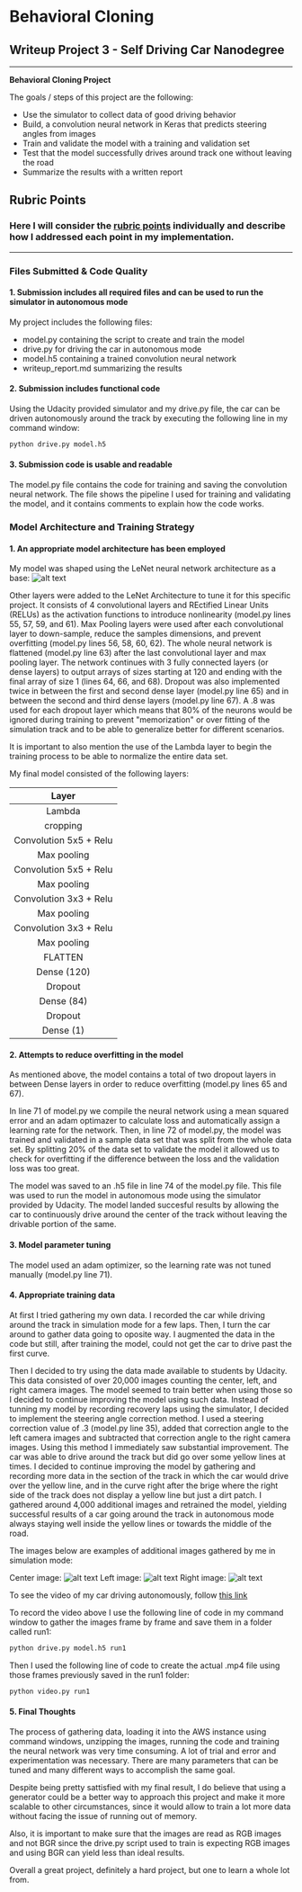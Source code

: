 # **Behavioral Cloning** 

## Writeup Project 3 - Self Driving Car Nanodegree

---

**Behavioral Cloning Project**

The goals / steps of this project are the following:
* Use the simulator to collect data of good driving behavior
* Build, a convolution neural network in Keras that predicts steering angles from images
* Train and validate the model with a training and validation set
* Test that the model successfully drives around track one without leaving the road
* Summarize the results with a written report

[//]: # (Image References)

[image1]: ./Images/left_2017_07_01_20_02_32_143.jpg "Left Image"
[image2]: ./Images/center_2017_07_01_20_02_32_143.jpg "Center Image"
[image3]: ./Images/right_2017_07_01_20_02_32_143.jpg "Right Image"
[image4]: ./Images/LenetArchitecture.png "LeNet Architecture"
[video1]: ./run1.mp4 "Output Video"


## Rubric Points
### Here I will consider the [rubric points](https://review.udacity.com/#!/rubrics/432/view) individually and describe how I addressed each point in my implementation.  

---
### Files Submitted & Code Quality

#### 1. Submission includes all required files and can be used to run the simulator in autonomous mode

My project includes the following files:
* model.py containing the script to create and train the model
* drive.py for driving the car in autonomous mode
* model.h5 containing a trained convolution neural network 
* writeup\_report.md summarizing the results

#### 2. Submission includes functional code
Using the Udacity provided simulator and my drive.py file, the car can be driven autonomously around the track by executing the following line in my command window:
```sh
python drive.py model.h5
```

#### 3. Submission code is usable and readable

The model.py file contains the code for training and saving the convolution neural network. The file shows the pipeline I used for training and validating the model, and it contains comments to explain how the code works.

### Model Architecture and Training Strategy

#### 1. An appropriate model architecture has been employed

My model was shaped using the LeNet neural network architecture as a base:
![alt text][image4]

Other layers were added to the LeNet Architecture to tune it for this specific project. It consists of 4 convolutional layers and REctified Linear Units (RELUs) as the activation functions to introduce nonlinearity (model.py lines 55, 57, 59, and 61). Max Pooling layers were used after each convolutional layer to down-sample, reduce the samples dimensions, and prevent overfitting (model.py lines 56, 58, 60, 62). The whole neural network is flattened (model.py line 63) after the last convolutional layer and max pooling layer. The network continues with 3 fully connected layers (or dense layers) to output arrays of sizes starting at 120 and ending with the final array of size 1 (lines 64, 66, and 68). Dropout was also implemented twice in between the first and second dense layer (model.py line 65) and in between the second and third dense layers (model.py line 67). A .8 was used for each dropout layer which means that 80% of the neurons would be ignored during training to prevent "memorization" or over fitting of the simulation track and to be able to generalize better for different scenarios. 

It is important to also mention the use of the Lambda layer to begin the training process to be able to normalize the entire data set.

My final model consisted of the following layers:

| Layer						|
|:-------------------------:| 
| Lambda					|
| cropping					|
| Convolution 5x5 + Relu	|
| Max pooling				|
| Convolution 5x5 + Relu	|
| Max pooling				|
| Convolution 3x3 + Relu	|
| Max pooling				|
| Convolution 3x3 + Relu	|
| Max pooling				|
| FLATTEN					|
| Dense (120)				|
| Dropout					|
| Dense (84)				|
| Dropout					|
| Dense (1)					|

 
#### 2. Attempts to reduce overfitting in the model

As mentioned above, the model contains a total of two dropout layers in between Dense layers in order to reduce overfitting (model.py lines 65 and 67). 

In line 71 of model.py we compile the neural network using a mean squared error and an adam optimazer to calculate loss and automatically assign a learning rate for the network. Then, in line 72 of model.py, the model was trained and validated in a sample data set that was split from the whole data set. By splitting 20% of the data set to validate the model it allowed us to check for overfitting if the difference between the loss and the validation loss was too great. 

The model was saved to an .h5 file in line 74 of the model.py file. This file was used to run the model in autonomous mode using the simulator provided by Udacity. The model landed succesful results by allowing the car to continuously drive around the center of the track without leaving the drivable portion of the same.

#### 3. Model parameter tuning

The model used an adam optimizer, so the learning rate was not tuned manually (model.py line 71).

#### 4. Appropriate training data

At first I tried gathering my own data. I recorded the car while driving around the track in simulation mode for a few laps. Then, I turn the car around to gather data going to oposite way. I augmented the data in the code but still, after training the model, could not get the car to drive past the first curve.

Then I decided to try using the data made available to students by Udacity. This data consisted of over 20,000 images counting the center, left, and right camera images. The model seemed to train better when using those so I decided to continue improving the model using such data. Instead of tunning my model by recording recovery laps using the simulator, I decided to implement the steering angle correction method. I used a steering correction value of .3 (model.py line 35), added that correction angle to the left camera images and subtracted that correction angle to the right camera images. Using this method I immediately saw substantial improvement. The car was able to drive around the track but did go over some yellow lines at times. I decided to continue improving the model by gathering and recording more data in the section of the track in which the car would drive over the yellow line, and in the curve right after the brige where the right side of the track does not display a yellow line but just a dirt patch. I gathered around 4,000 additional images and retrained the model, yielding successful results of a car going around the track in autonomous mode always staying well inside the yellow lines or towards the middle of the road.

The images below are examples of additional images gathered by me in simulation mode:

Center image:
![alt text][image1]
Left image:
![alt text][image2]
Right image:
![alt text][image3]

To see the video of my car driving autonomously, follow [this link](./run1.mp4)

To record the video above I use the following line of code in my command window to gather the images frame by frame and save them in a folder called run1:
```sh
python drive.py model.h5 run1
```

Then I used the following line of code to create the actual .mp4 file using those frames previously saved in the run1 folder:
```sh
python video.py run1
```

#### 5. Final Thoughts

The process of gathering data, loading it into the AWS instance using command windows, unzipping the images, running the code and training the neural network was very time consuming. A lot of trial and error and experimentation was necessary. There are many parameters that can be tuned and many different ways to accomplish the same goal.

Despite being pretty sattisfied with my final result, I do believe that using a generator could be a better way to approach this project and make it more scalable to other circumstances, since it would allow to train a lot more data without facing the issue of running out of memory.

Also, it is important to make sure that the images are read as RGB images and not BGR since the drive.py script used to train is expecting RGB images and using BGR can yield less than ideal results.

Overall a great project, definitely a hard project, but one to learn a whole lot from.